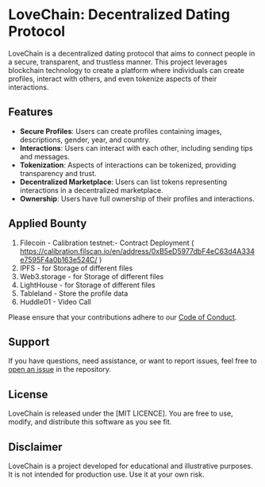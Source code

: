 # LoveChain: Decentralized Dating Protocol

LoveChain is a decentralized dating protocol that aims to connect people in a secure, transparent, and trustless manner. This project leverages blockchain technology to create a platform where individuals can create profiles, interact with others, and even tokenize aspects of their interactions.

## Features

- **Secure Profiles**: Users can create profiles containing images, descriptions, gender, year, and country.
- **Interactions**: Users can interact with each other, including sending tips and messages.
- **Tokenization**: Aspects of interactions can be tokenized, providing transparency and trust.
- **Decentralized Marketplace**: Users can list tokens representing interactions in a decentralized marketplace.
- **Ownership**: Users have full ownership of their profiles and interactions.

## Applied Bounty

1. Filecoin - Calibration testnet:- Contract Deployment ( https://calibration.filscan.io/en/address/0xB5eD5977dbF4eC63d4A334e7595F4a0b163e524C/ )
2. IPFS - for Storage of different files
3. Web3.storage - for Storage of different files
4. LightHouse - for Storage of different files
5. Tableland - Store the profile data
6. Huddle01 - Video Call


Please ensure that your contributions adhere to our [Code of Conduct](./CODE_OF_CONDUCT.md).

## Support

If you have questions, need assistance, or want to report issues, feel free to [open an issue](https://github.com/lovechain/lovechain/issues) in the repository.

## License

LoveChain is released under the [MIT LICENCE]. You are free to use, modify, and distribute this software as you see fit.

## Disclaimer

LoveChain is a project developed for educational and illustrative purposes. It is not intended for production use. Use it at your own risk.